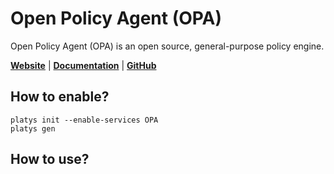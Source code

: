 # Open Policy Agent (OPA)

Open Policy Agent (OPA) is an open source, general-purpose policy engine.

**[Website](https://www.openpolicyagent.org/)** | **[Documentation](https://www.openpolicyagent.org/docs/latest/)** | **[GitHub](https://github.com/open-policy-agent/opa)**

## How to enable?

```
platys init --enable-services OPA
platys gen
```

## How to use?



